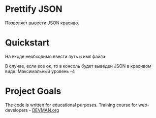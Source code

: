 # Prettify JSON

Позволяет вывести JSON красиво.

# Quickstart

На входе необходимо ввести путь и имя файла

В случае, если все ок, то в консоль будет выведен JSON в красивом виде. Максимальный уровень -4

# Project Goals

The code is written for educational purposes. Training course for web-developers - [DEVMAN.org](https://devman.org)
